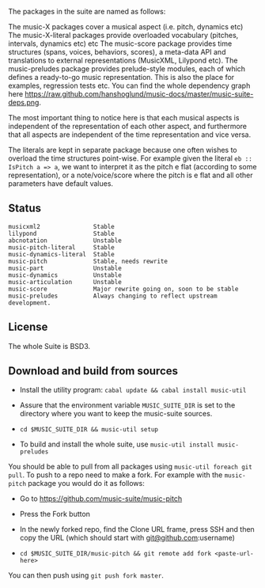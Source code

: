 

The packages in the suite are named as follows:

The music-X packages cover a musical aspect (i.e. pitch, dynamics etc)
The music-X-literal packages provide overloaded vocabulary (pitches, intervals, dynamics etc) etc
The music-score package provides time structures (spans, voices, behaviors, scores), a meta-data API and translations to external representations (MusicXML, Lilypond etc).
The music-preludes package provides prelude-style modules, each of which defines a ready-to-go music representation. This is also the place for examples, regression tests etc.
You can find the whole dependency graph here https://raw.github.com/hanshoglund/music-docs/master/music-suite-deps.png.

The most important thing to notice here is that each musical aspects is independent of the representation of each other aspect, and furthermore that all aspects are independent of the time representation and vice versa.

The literals are kept in separate package because one often wishes to overload the time structures point-wise. For example given the literal `eb :: IsPitch a => a`, we want to interpret it as the pitch e flat (according to some representation), or a note/voice/score where the pitch is e flat and all other parameters have default values.

 
## Status

	musicxml2				Stable
	lilypond				Stable
	abcnotation				Unstable
	music-pitch-literal		Stable
	music-dynamics-literal	Stable
	music-pitch				Stable, needs rewrite
	music-part				Unstable
	music-dynamics			Unstable
	music-articulation		Unstable
	music-score				Major rewrite going on, soon to be stable
	music-preludes			Always changing to reflect upstream development.
	
## License

The whole Suite is BSD3.

## Download and build from sources

- Install the utility program: `cabal update && cabal install music-util`

- Assure that the environment variable `MUSIC_SUITE_DIR` is set to the directory where you want to keep the music-suite sources.

- `cd $MUSIC_SUITE_DIR && music-util setup`

- To build and install the whole suite, use `music-util install music-preludes`

You should be able to pull from all packages using `music-util foreach git pull`. To push to a repo need to make a fork. For example with the `music-pitch` package you would do it as follows:

- Go to https://github.com/music-suite/music-pitch

- Press the Fork button

- In the newly forked repo, find the Clone URL frame, press SSH and then copy the URL 
(which should start with git@github.com:username)

- `cd $MUSIC_SUITE_DIR/music-pitch && git remote add fork <paste-url-here>`

You can then push using `git push fork master`.
